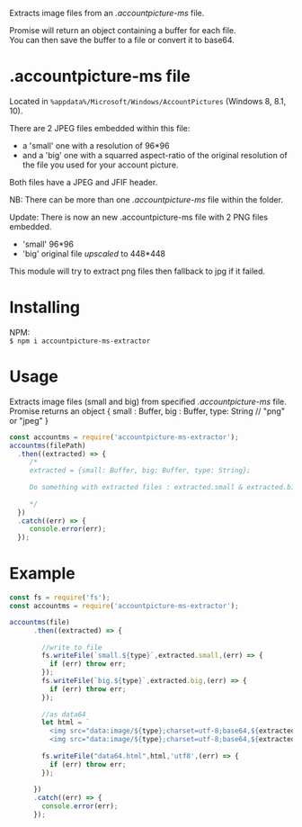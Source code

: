 Extracts image files from an *.accountpicture-ms* file.<br/>

Promise will return an object containing a buffer for each file.<br/>
You can then save the buffer to a file or convert it to base64.<br/>

.accountpicture-ms file
=======================
Located in `%appdata%/Microsoft/Windows/AccountPictures` (Windows 8, 8.1, 10).

There are 2 JPEG files embedded within this file:

- a 'small' one with a resolution of 96*96 
- and a 'big' one with a squarred aspect-ratio of the original resolution of the file you used for your account picture.  

Both files have a JPEG and JFIF header.

NB: There can be more than one *.accountpicture-ms* file within the folder.

Update:
There is now an new .accountpicture-ms file with 2 PNG files embedded.
  - 'small' 96*96 
  - 'big' original file *upscaled* to 448*448

This module will try to extract png files then fallback to jpg if it failed.  

Installing
==========
NPM: <br/>
`$ npm i accountpicture-ms-extractor`

Usage
=====
Extracts image files (small and big) from specified *.accountpicture-ms* file.<br/>
Promise returns an object
{
  small : Buffer,
  big : Buffer,
  type: String // "png" or "jpeg"
}

```js
const accountms = require('accountpicture-ms-extractor');
accountms(filePath)
  .then((extracted) => {
     /*
     extracted = {small: Buffer, big: Buffer, type: String};
     
     Do something with extracted files : extracted.small & extracted.big
     
     */
  })
  .catch((err) => {
     console.error(err);
  });
```

Example
=======

```js
const fs = require('fs');
const accountms = require('accountpicture-ms-extractor');

accountms(file)
      .then((extracted) => {
      
        //write to file
        fs.writeFile(`small.${type}`,extracted.small,(err) => {
          if (err) throw err;  
        });
        fs.writeFile(`big.${type}`,extracted.big,(err) => {
          if (err) throw err;  
        });
        
        //as data64
        let html = `
          <img src="data:image/${type};charset=utf-8;base64,${extracted.small.toString('base64')}" alt="Lowres 96*96" />
          <img src="data:image/${type};charset=utf-8;base64,${extracted.big.toString('base64')}" alt="Highres" />`;
        
        fs.writeFile("data64.html",html,'utf8',(err) => {
          if (err) throw err;  
        });
        
      })
      .catch((err) => {
        console.error(err);
      });
```
